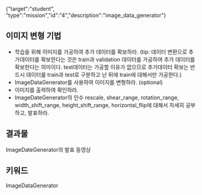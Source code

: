 {"target":"student", "type":"mission","id":"4","description":"image_data_generator"}
## 이미지 변형 기법
* 학습을 위해 이미지를 가공하여 추가 데이터를 확보하라.
(tip: 데이터 변환으로 추가데이터를 확보한다는 것은 train과 validation 데이터를 가공하여 추가 데이터를 확보한다는 의미이다.
test데이터는 가공할 이유가 없으므로 추가데이터 확보는 반드시 데이터를 train과 test로 구분하고 난 뒤에 train에 대해서만 가공한다.)
* ImageDataGenerator를 사용하여 이미지를 변형하라. (optional)
* 이미지를 출력하여 확인하라.
* ImageDateGenerator의 인수 rescale, shear_range, rotation_range, width_shift_range, height_shift_range, horizontal_flip에 대해서 자세히 공부하고, 발표하라.

## 결과물
ImageDateGenerator의 발표 동영상

## 키워드
ImageDataGenerator


